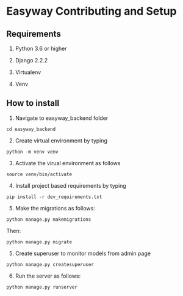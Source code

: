 # Easyway Contributing and Setup



## Requirements
1. Python 3.6 or higher

2. Django 2.2.2

3. Virtualenv

4. Venv

   

## How to install
1. Navigate to easyway_backend folder

```
cd easyway_backend
```

2. Create virtual environment by typing

```
python -m venv venv
```
3. Activate the virual environment as follows

```
source venv/bin/activate
```

4. Install project based requirements by typing

```
pip install -r dev_requirements.txt
```
5. Make the migrations as follows:

```
python manage.py makemigrations
```
Then:
```
python manage.py migrate
```

5. Create superuser to monitor models from admin page
```
python manage.py createsuperuser
```

6. Run the server as follows:
```
python manage.py runserver
```


